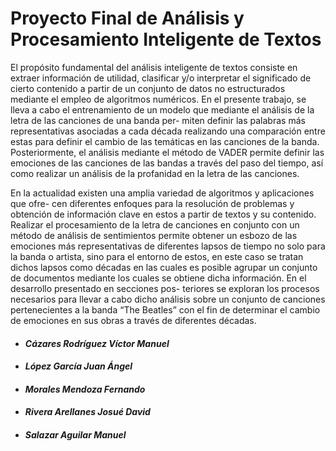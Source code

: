 # Proyecto Final de Análisis y Procesamiento Inteligente de Textos

El propósito fundamental del análisis inteligente de textos consiste
en extraer información de utilidad, clasificar y/o interpretar el significado de cierto
contenido a partir de un conjunto de datos no estructurados mediante el empleo de
algoritmos numéricos. En el presente trabajo, se lleva a cabo el entrenamiento de
un modelo que mediante el análisis de la letra de las canciones de una banda per-
miten definir las palabras más representativas asociadas a cada década realizando
una comparación entre estas para definir el cambio de las temáticas en las canciones
de la banda. Posteriormente, el análisis mediante el método de VADER permite
definir las emociones de las canciones de las bandas a través del paso del tiempo, así
como realizar un análisis de la profanidad en la letra de las canciones.  
  
  
En la actualidad existen una amplia variedad de algoritmos y aplicaciones que ofre-
cen diferentes enfoques para la resolución de problemas y obtención de información
clave en estos a partir de textos y su contenido. Realizar el procesamiento de la letra
de canciones en conjunto con un método de análisis de sentimientos permite obtener
un esbozo de las emociones más representativas de diferentes lapsos de tiempo no solo
para la banda o artista, sino para el entorno de estos, en este caso se tratan dichos lapsos
como décadas en las cuales es posible agrupar un conjunto de documentos mediante
los cuales se obtiene dicha información. En el desarrollo presentado en secciones pos-
teriores se exploran los procesos necesarios para llevar a cabo dicho análisis sobre un
conjunto de canciones pertenecientes a la banda “The Beatles” con el fin de determinar
el cambio de emociones en sus obras a través de diferentes décadas.  
  
  
- #### _Cázares Rodríguez Víctor Manuel_
- #### _López García Juan Ángel_
- #### _Morales Mendoza Fernando_
- #### _Rivera Arellanes Josué David_
- #### _Salazar Aguilar Manuel_
